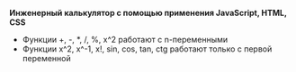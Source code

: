 **Инженерный калькулятор с помощью применения JavaScript, HTML, CSS**

- Функции +, -, *, /, %, x^2 работают с n-переменными
- Функции x^2, x^-1, x!, sin, cos, tan, ctg работают только с первой переменной
